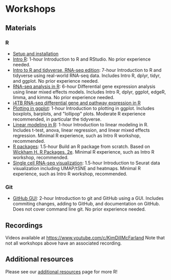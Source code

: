 # Workshops

## Materials

### R

* [Setup and installation](https://bigslu.github.io/workshops/setup/setup.html)
* [Intro R](https://bigslu.github.io/workshops/introR.workshop/introR.html): 1-hour Introduction to R and RStudio. No prior experience needed.
* [Intro to R and tidyverse, RNA-seq edition](https://bigslu.github.io/workshops/2022.08.15_R.tidyverse.workshop/index.html): 7-hour Introduction to R and tidyverse using real-world RNA-seq data. Includes Intro R, dplyr, tidyr, and ggplot. No prior experience needed.
* [RNA-seq analysis in R](https://bigslu.github.io/2022_ASM_Microbe_RNAseq/index.html): 6-hour Differential gene expression analysis using linear mixed effects models. Includes Intro R, dplyr, ggplot, edgeR, limma, and kimma. No prior experience needed.
* [i4TB RNA-seq differential gene and pathway expression in R](https://bigslu.github.io/workshops/2023.01.30_RNAseq.i4TB/2_linear_model_rnaseq.html)
* [Plotting in ggplot](https://bigslu.github.io/workshops/2022.01.18_ggplot.workshop/2022.01.18_ggplot_notes.html): 1-hour Introduction to plotting in ggplot. Includes boxplots, barplots, and "lollipop" plots. Moderate R experience recommended, in particular the tidyverse.
* [Linear modeling in R](https://bigslu.github.io/workshops/2022.03.08_linear.model.workshop/2022.03.08_linear.model.notes.html): 1-hour Introduction to linear modeling in R. Includes t-test, anova, linear regression, and linear mixed effects regression. Minimal R experience, such as Intro R workshop, recommended.
* [R packages](https://bigslu.github.io/workshops/2021.09_R.package.workshop/2021.09_R.package_notes.html): 1.5-hour Build an R package from scratch. Based on [Wickham H. R Packages. 2e](https://r-pkgs.org/index.html). Minimal R experience, such as Intro R workshop, recommended.
* [Single cell RNA-seq visualization](https://bigslu.github.io/workshops/2023.02.07_scRNAseq.viz.workshop/scRNAseq.viz.html): 1.5-hour Introduction to Seurat data visualization including UMAP/tSNE and heatmaps. Minimal R experience, such as Intro R workshop, recommended.

### Git

* [GitHub GUI](https://bigslu.github.io/workshops/2019.08_GitHub.workshop/2019.08_Git.GitHub_notes.html): 2-hour Introduction to git and GitHub using a GUI. Includes commiting changes, adding to GitHub, and documentation on GitHub. Does not cover command line git. No prior experience needed.

## Recordings

Videos available at <https://www.youtube.com/c/KimDillMcFarland> Note that not all workshops above have an associated recording.

## Additional resources

Please see our [additional resources](https://bigslu.github.io/workshops/setup/addtl_resources.html) page for more R!
